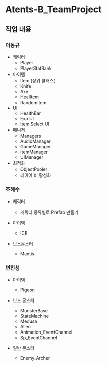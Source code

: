 # Atents-B_TeamProject

## 작업 내용

### 이동규

* 캐릭터
    * Player
    * PlayerStatRank
* 아이템
    * Item (상위 클래스)
    * Knife
    * Axe
    * HealItem
    * RandomItem
* UI
    * HealthBar
    * Exp UI
    * Item Select UI
* 매니저
    * Managers
    * AudioManager
    * GameManager
    * ItemManager
    * UIManager
* 최적화
    * ObjectPooler
    * 레이어 비 활성화

### 조혜수

* 캐릭터
    * 캐릭터 종류별로 Prefab 만들기

* 아이템
    * ICE

* 보스몬스터
    * Mantis

### 변진성

* 아이템
    * Pigeon

* 보스 몬스터
    * MonsterBase
    * StateMachine
    * Medusa
    * Alien
    * Animation_EventChannel
    * Sp_EventChannel

* 일반 몬스터
    * Enemy_Archer
